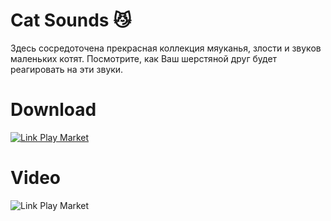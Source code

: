 # Cat Sounds :smirk_cat:
Здесь сосредоточена прекрасная коллекция мяуканья, злости и звуков маленьких котят. Посмотрите, как Ваш шерстяной друг будет реагировать на эти звуки.
# Download
[![Link Play Market](https://i.ibb.co/tCN3pbv/playmarket.png)](https://play.google.com/store/apps/details?id=com.alexeyyuditsky.catsounds)
# Video
![Link Play Market](https://i.ibb.co/JvM8BB4/bandicam-2021-12-10-13-56-52-899.gif)